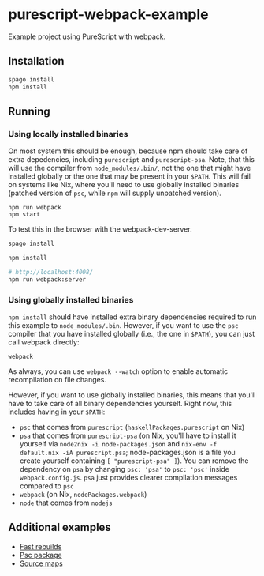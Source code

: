 # purescript-webpack-example

Example project using PureScript with webpack.

## Installation

```bash
spago install
npm install
```

## Running

### Using locally installed binaries

On most system this should be enough, because npm should take care of extra
depedencies, including `purescript` and `purescript-psa`.
Note, that this will use the compiler from `node_modules/.bin/`, not
the one that might have installed globally or the one that may be present
in your `$PATH`. This will fail on systems like Nix, where you'll need to use
globally installed binaries (patched version of `psc`, while `npm` will supply
unpatched version).

```
npm run webpack
npm start
```

To test this in the browser with the webpack-dev-server.

```bash
spago install

npm install

# http://localhost:4008/
npm run webpack:server
```

### Using globally installed binaries

`npm install` should have installed extra binary dependencies required to run
this example to `node_modules/.bin`. However, if you want to use the `psc`
compiler that you have installed globally (i.e., the one in `$PATH`), you can
just call webpack directly:

```
webpack
```

As always, you can use `webpack --watch` option to enable automatic recompilation
on file changes.

However, if you want to use globally installed binaries, this means that you'll
have to take care of all binary dependencies yourself. Right now, this includes
having in your `$PATH`:

- `psc` that comes from `purescript` (`haskellPackages.purescript` on Nix)
- `psa` that comes from `purescript-psa` (on Nix, you'll have to install it
  yourself via `node2nix -i node-packages.json` and `nix-env -f default.nix -iA purescript.psa`; node-packages.json is a file you create yourself containing
  `[ "purescript-psa" ]`). You can remove the dependency on `psa` by changing `psc: 'psa'`
  to `psc: 'psc'` inside `webpack.config.js`. `psa` just provides clearer compilation
  messages compared to `psc`
- `webpack` (on Nix, `nodePackages.webpack`)
- `node` that comes from `nodejs`

## Additional examples

- [Fast rebuilds](https://github.com/ethul/purescript-webpack-example/tree/fast-rebuilds)
- [Psc package](https://github.com/ethul/purescript-webpack-example/tree/psc-package)
- [Source maps](https://github.com/ethul/purescript-webpack-example/tree/source-maps)
